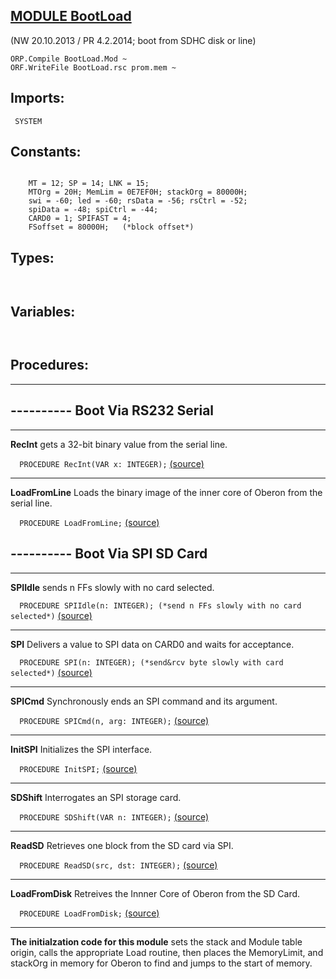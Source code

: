 
## [MODULE BootLoad](https://github.com/io-core/Bootloaders/blob/main/BootLoad.Mod)

(NW 20.10.2013 / PR 4.2.2014; boot from SDHC disk or line)

    ORP.Compile BootLoad.Mod ~
    ORF.WriteFile BootLoad.rsc prom.mem ~ 


  ## Imports:
` SYSTEM`

## Constants:
```
 
    MT = 12; SP = 14; LNK = 15;
    MTOrg = 20H; MemLim = 0E7EF0H; stackOrg = 80000H;
    swi = -60; led = -60; rsData = -56; rsCtrl = -52;
    spiData = -48; spiCtrl = -44;
    CARD0 = 1; SPIFAST = 4;
    FSoffset = 80000H;   (*block offset*)
```
## Types:
```


```
## Variables:
```


```
## Procedures:
---
## ---------- Boot Via RS232 Serial
---
**RecInt** gets a 32-bit binary value from the serial line.

`  PROCEDURE RecInt(VAR x: INTEGER);` [(source)](https://github.com/io-core/Bootloaders/blob/main/BootLoad.Mod#L55)

---
**LoadFromLine** Loads the binary image of the inner core of Oberon from the serial line.

`  PROCEDURE LoadFromLine;` [(source)](https://github.com/io-core/Bootloaders/blob/main/BootLoad.Mod#L69)

## ---------- Boot Via SPI SD Card
---
**SPIIdle** sends n FFs slowly with no card selected.

`  PROCEDURE SPIIdle(n: INTEGER); (*send n FFs slowly with no card selected*)` [(source)](https://github.com/io-core/Bootloaders/blob/main/BootLoad.Mod#L87)

---
**SPI** Delivers a value to SPI data on CARD0 and waits for acceptance.

`  PROCEDURE SPI(n: INTEGER); (*send&rcv byte slowly with card selected*)` [(source)](https://github.com/io-core/Bootloaders/blob/main/BootLoad.Mod#L98)

---
**SPICmd** Synchronously ends an SPI command and its argument.

`  PROCEDURE SPICmd(n, arg: INTEGER);` [(source)](https://github.com/io-core/Bootloaders/blob/main/BootLoad.Mod#L107)

---
**InitSPI** Initializes the SPI interface.

`  PROCEDURE InitSPI;` [(source)](https://github.com/io-core/Bootloaders/blob/main/BootLoad.Mod#L123)

---
**SDShift** Interrogates an SPI storage card.

`  PROCEDURE SDShift(VAR n: INTEGER);` [(source)](https://github.com/io-core/Bootloaders/blob/main/BootLoad.Mod#L144)

---
**ReadSD** Retrieves one block from the SD card via SPI.

`  PROCEDURE ReadSD(src, dst: INTEGER);` [(source)](https://github.com/io-core/Bootloaders/blob/main/BootLoad.Mod#L156)

---
**LoadFromDisk** Retreives the Innner Core of Oberon from the SD Card.

`  PROCEDURE LoadFromDisk;` [(source)](https://github.com/io-core/Bootloaders/blob/main/BootLoad.Mod#L174)

---
**The initialzation code for this module** sets the stack and Module table origin, 
calls the appropriate Load routine, then places the MemoryLimit, and stackOrg in memory for Oberon to find and jumps to the start of memory.

